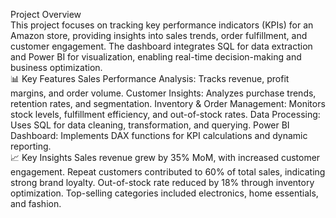  Project Overview<br />
This project focuses on tracking key performance indicators (KPIs) for an Amazon store, providing insights into sales trends, order fulfillment, and customer engagement. The dashboard integrates SQL for data extraction and Power BI for visualization, enabling real-time decision-making and business optimization.
<br />
📊 Key Features
Sales Performance Analysis: Tracks revenue, profit margins, and order volume.
Customer Insights: Analyzes purchase trends, retention rates, and segmentation.
Inventory & Order Management: Monitors stock levels, fulfillment efficiency, and out-of-stock rates.
Data Processing: Uses SQL for data cleaning, transformation, and querying.
Power BI Dashboard: Implements DAX functions for KPI calculations and dynamic reporting.
<br />
📈 Key Insights
Sales revenue grew by 35% MoM, with increased customer engagement.
Repeat customers contributed to 60% of total sales, indicating strong brand loyalty.
Out-of-stock rate reduced by 18% through inventory optimization.
Top-selling categories included electronics, home essentials, and fashion.
